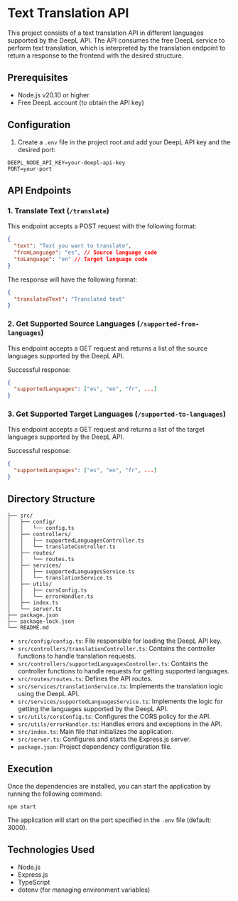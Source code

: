 
# Text Translation API

This project consists of a text translation API in different languages supported by the DeepL API. The API consumes the free DeepL service to perform text translation, which is interpreted by the translation endpoint to return a response to the frontend with the desired structure.

## Prerequisites

- Node.js v20.10 or higher
- Free DeepL account (to obtain the API key)

## Configuration

1. Create a `.env` file in the project root and add your DeepL API key and the desired port:

```
DEEPL_NODE_API_KEY=your-deepl-api-key
PORT=your-port
```

## API Endpoints

### 1. Translate Text (`/translate`)

This endpoint accepts a POST request with the following format:

```json
{
  "text": "Text you want to translate",
  "fromLanguage": "es", // Source language code
  "toLanguage": "en" // Target language code
}
```

The response will have the following format:

```json
{
  "translatedText": "Translated text"
}
```

### 2. Get Supported Source Languages (`/supported-from-languages`)

This endpoint accepts a GET request and returns a list of the source languages supported by the DeepL API.

Successful response:

```json
{
  "supportedLanguages": ["es", "en", "fr", ...]
}
```

### 3. Get Supported Target Languages (`/supported-to-languages`)

This endpoint accepts a GET request and returns a list of the target languages supported by the DeepL API.

Successful response:

```json
{
  "supportedLanguages": ["es", "en", "fr", ...]
}
```

## Directory Structure

```
├── src/
│   ├── config/
│   │   └── config.ts
│   ├── controllers/
│   │   ├── supportedLanguagesController.ts
│   │   └── translateController.ts
│   ├── routes/
│   │   └── routes.ts
│   ├── services/
│   │   ├── supportedLanguagesService.ts
│   │   └── translationService.ts
│   ├── utils/
│   │   ├── corsConfig.ts
│   │   └── errorHandler.ts
│   ├── index.ts
│   └── server.ts
├── package.json
├── package-lock.json
└── README.md
```

- `src/config/config.ts`: File responsible for loading the DeepL API key.
- `src/controllers/translationController.ts`: Contains the controller functions to handle translation requests.
- `src/controllers/supportedLanguagesController.ts`: Contains the controller functions to handle requests for getting supported languages.
- `src/routes/routes.ts`: Defines the API routes.
- `src/services/translationService.ts`: Implements the translation logic using the DeepL API.
- `src/services/supportedLanguagesService.ts`: Implements the logic for getting the languages supported by the DeepL API.
- `src/utils/corsConfig.ts`: Configures the CORS policy for the API.
- `src/utils/errorHandler.ts`: Handles errors and exceptions in the API.
- `src/index.ts`: Main file that initializes the application.
- `src/server.ts`: Configures and starts the Express.js server.
- `package.json`: Project dependency configuration file.

## Execution

Once the dependencies are installed, you can start the application by running the following command:

```
npm start
```

The application will start on the port specified in the `.env` file (default: 3000).


## Technologies Used

- Node.js
- Express.js
- TypeScript
- dotenv (for managing environment variables)

